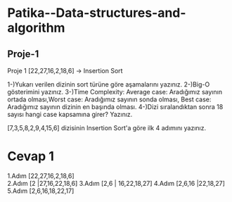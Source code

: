 # Patika--Data-structures-and-algorithm

## Proje-1

Proje 1
[22,27,16,2,18,6] -> Insertion Sort

1-)Yukarı verilen dizinin sort türüne göre aşamalarını yazınız.
2-)Big-O gösterimini yazınız.
3-)Time Complexity: Average case: Aradığımız sayının ortada olması,Worst case: Aradığımız sayının sonda olması, Best case: Aradığımız sayının dizinin en başında olması.
4-)Dizi sıralandıktan sonra 18 sayısı hangi case kapsamına girer? Yazınız.


[7,3,5,8,2,9,4,15,6] dizisinin Insertion Sort'a göre ilk 4 adımını yazınız.


# Cevap 1

 1.Adım [22,27,16,2,18,6] <br>
 2.Adım [2 |27,16,22,18,6]
 3.Adım [2,6 | 16,22,18,27]
 4.Adım [2,6,16 |22,18,27]
 5.Adım [2,6,16,18,22,17]
